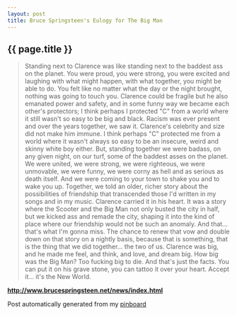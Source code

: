 ```yaml
---
layout: post
title: Bruce Springsteen's Eulogy for The Big Man
---
```


## {{ page.title }}

> Standing next to Clarence was like standing next to the baddest ass on the planet. You were proud, you were strong, you were excited and laughing with what might happen, with what together, you might be able to do. You felt like no matter what the day or the night brought, nothing was going to touch you. Clarence could be fragile but he also emanated power and safety, and in some funny way we became each other's protectors; I think perhaps I protected "C" from a world where it still wasn't so easy to be big and black. Racism was ever present and over the years together, we saw it. Clarence's celebrity and size did not make him immune. I think perhaps "C" protected me from a world where it wasn't always so easy to be an insecure, weird and skinny white boy either. But, standing together we were badass, on any given night, on our turf, some of the baddest asses on the planet. We were united, we were strong, we were righteous, we were unmovable, we were funny, we were corny as hell and as serious as death itself. And we were coming to your town to shake you and to wake you up. Together, we told an older, richer story about the possibilities of friendship that transcended those I'd written in my songs and in my music. Clarence carried it in his heart. It was a story where the Scooter and the Big Man not only busted the city in half, but we kicked ass and remade the city, shaping it into the kind of place where our friendship would not be such an anomaly. And that... that's what I'm gonna miss. The chance to renew that vow and double down on that story on a nightly basis, because that is something, that is the thing that we did together... the two of us. Clarence was big, and he made me feel, and think, and love, and dream big. How big was the Big Man? Too fucking big to die. And that's just the facts. You can put it on his grave stone, you can tattoo it over your heart. Accept it... it's the New World.  

<strong><a href='http://www.brucespringsteen.net/news/index.html'>http://www.brucespringsteen.net/news/index.html</a></strong>

Post automatically generated from my <a href="http://pinboard.in/u:ndfine">pinboard</a>
